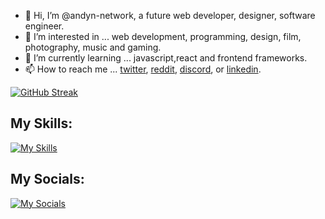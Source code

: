 - 👋 Hi, I’m @andyn-network, a future web developer, designer, software engineer. 
- 👀 I’m interested in ... web development, programming, design, film, photography, music and gaming.
- 🌱 I’m currently learning ... javascript,react and frontend frameworks.
- 📫 How to reach me ... [twitter](https://twitter.com/andyn_network "twitter"), [reddit](https://www.reddit.com/user/andyn-network "reddit"), [discord](https://www.discordapp.com/users/1131188074173444167), or [linkedin](https://www.linkedin.com/in/andyn-network/ "linkedin").

[![GitHub Streak](https://github-readme-streak-stats.herokuapp.com?user=andyn-network&theme=dark)](https://git.io/streak-stats)
## My Skills:
[![My Skills](https://skillicons.dev/icons?i=vscode,js,html,css,sass,react,bootstrap,jquery,d3,git,netlify,nodejs,redux,svg,vite,ps,pr)](https://skillicons.dev)

## My Socials:
[![My Socials](https://skillicons.dev/icons?i=twitter,discord,github,linkedin)](https://skillicons.dev)


<!---
andyn-network/andyn-network is a ✨ special ✨ repository because its `README.md` (this file) appears on your GitHub profile.
You can click the Preview link to take a look at your changes.
--->
